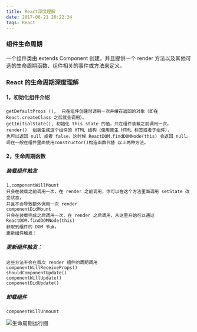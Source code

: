 ```yaml
---
title: React深度理解
date: 2017-08-21 20:22:34
tags: React 
---
```

###  组件生命周期
一个组件类由 extends Component 创建，并且提供一个 render 方法以及其他可选的生命周期函数、组件相关的事件或方法来定义。

###  React 的生命周期深度理解
#### 1，初始化组件介绍
    getDefaultProps (),  只在组件创建时调用一次并缓存返回的对象（即在 React.createClass 之后就会调用）。
    getInitialState(), 初始化 this.state 的值，只在组件装载之前调用一次。
    render()  组装生成这个组件的 HTML 结构（使用原生 HTML 标签或者子组件），
    也可以返回 null 或者 false，这时候 ReactDOM.findDOMNode(this) 会返回 null。
    现在一般在组件里面使用constructor()构造函数代替 以上两种方法。
#### 2，生命周期函数
##### 装载组件触发 
    1,componentWillMount
    只会在装载之前调用一次，在 render 之前调用，你可以在这个方法里面调用 setState 改变状态，
    并且不会导致额外调用一次 render
    componentDidMount
    只会在装载完成之后调用一次，在 render 之后调用，从这里开始可以通过 ReactDOM.findDOMNode(this) 
    获取到组件的 DOM 节点。 
    更新组件触发：
##### 更新组件触发：
    这些方法不会在首次 render 组件的周期调用
    componentWillReceiveProps()
    shouldComponentUpdate()
    componentWillUpdate()
    componentDidUpdate()
##### 卸载组件
    componentWillUnmount
![生命周期运行图](http://upload-images.jianshu.io/upload_images/2435411-84db7be9ca9cbdc5.jpg?imageMogr2/auto-orient/strip%7CimageView2/2/w/1240)